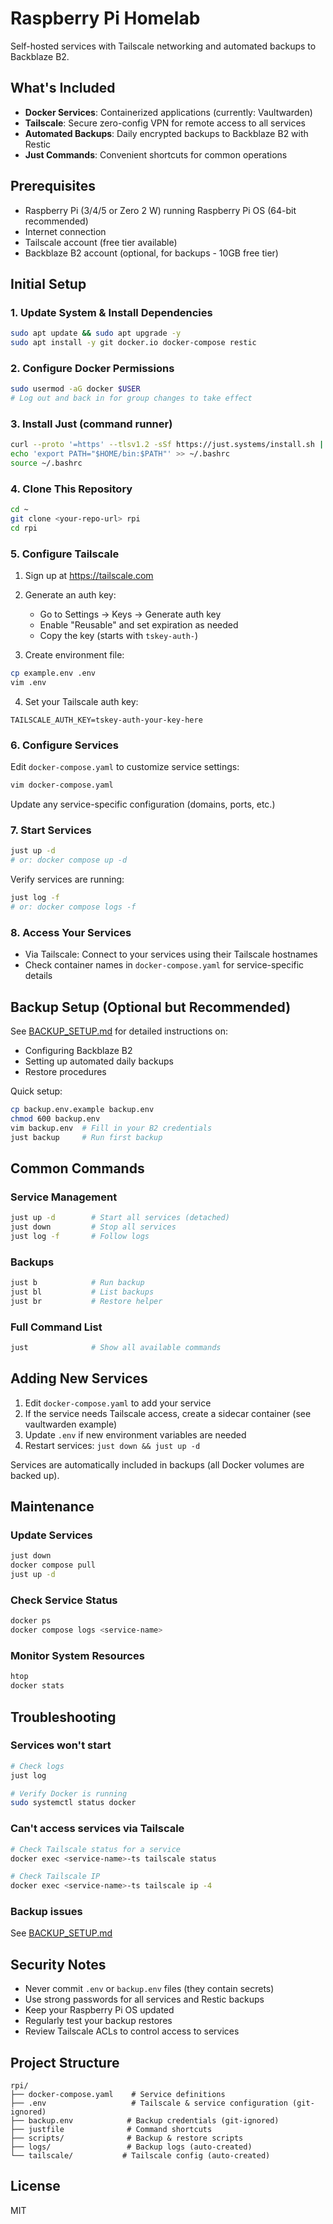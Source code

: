 # Raspberry Pi Homelab

Self-hosted services with Tailscale networking and automated backups to Backblaze B2.

## What's Included

- **Docker Services**: Containerized applications (currently: Vaultwarden)
- **Tailscale**: Secure zero-config VPN for remote access to all services
- **Automated Backups**: Daily encrypted backups to Backblaze B2 with Restic
- **Just Commands**: Convenient shortcuts for common operations

## Prerequisites

- Raspberry Pi (3/4/5 or Zero 2 W) running Raspberry Pi OS (64-bit recommended)
- Internet connection
- Tailscale account (free tier available)
- Backblaze B2 account (optional, for backups - 10GB free tier)

## Initial Setup

### 1. Update System & Install Dependencies

```bash
sudo apt update && sudo apt upgrade -y
sudo apt install -y git docker.io docker-compose restic
```

### 2. Configure Docker Permissions

```bash
sudo usermod -aG docker $USER
# Log out and back in for group changes to take effect
```

### 3. Install Just (command runner)

```bash
curl --proto '=https' --tlsv1.2 -sSf https://just.systems/install.sh | bash -s -- --to ~/bin
echo 'export PATH="$HOME/bin:$PATH"' >> ~/.bashrc
source ~/.bashrc
```

### 4. Clone This Repository

```bash
cd ~
git clone <your-repo-url> rpi
cd rpi
```

### 5. Configure Tailscale

1. Sign up at https://tailscale.com
2. Generate an auth key:
   - Go to Settings → Keys → Generate auth key
   - Enable "Reusable" and set expiration as needed
   - Copy the key (starts with `tskey-auth-`)

3. Create environment file:
```bash
cp example.env .env
vim .env
```

4. Set your Tailscale auth key:
```
TAILSCALE_AUTH_KEY=tskey-auth-your-key-here
```

### 6. Configure Services

Edit `docker-compose.yaml` to customize service settings:
```bash
vim docker-compose.yaml
```

Update any service-specific configuration (domains, ports, etc.)

### 7. Start Services

```bash
just up -d
# or: docker compose up -d
```

Verify services are running:
```bash
just log -f
# or: docker compose logs -f
```

### 8. Access Your Services

- Via Tailscale: Connect to your services using their Tailscale hostnames
- Check container names in `docker-compose.yaml` for service-specific details

## Backup Setup (Optional but Recommended)

See [BACKUP_SETUP.md](BACKUP_SETUP.md) for detailed instructions on:
- Configuring Backblaze B2
- Setting up automated daily backups
- Restore procedures

Quick setup:
```bash
cp backup.env.example backup.env
chmod 600 backup.env
vim backup.env  # Fill in your B2 credentials
just backup     # Run first backup
```

## Common Commands

### Service Management
```bash
just up -d        # Start all services (detached)
just down         # Stop all services
just log -f       # Follow logs
```

### Backups
```bash
just b            # Run backup
just bl           # List backups
just br           # Restore helper
```

### Full Command List
```bash
just              # Show all available commands
```

## Adding New Services

1. Edit `docker-compose.yaml` to add your service
2. If the service needs Tailscale access, create a sidecar container (see vaultwarden example)
3. Update `.env` if new environment variables are needed
4. Restart services: `just down && just up -d`

Services are automatically included in backups (all Docker volumes are backed up).

## Maintenance

### Update Services
```bash
just down
docker compose pull
just up -d
```

### Check Service Status
```bash
docker ps
docker compose logs <service-name>
```

### Monitor System Resources
```bash
htop
docker stats
```

## Troubleshooting

### Services won't start
```bash
# Check logs
just log

# Verify Docker is running
sudo systemctl status docker
```

### Can't access services via Tailscale
```bash
# Check Tailscale status for a service
docker exec <service-name>-ts tailscale status

# Check Tailscale IP
docker exec <service-name>-ts tailscale ip -4
```

### Backup issues
See [BACKUP_SETUP.md](BACKUP_SETUP.md#troubleshooting)

## Security Notes

- Never commit `.env` or `backup.env` files (they contain secrets)
- Use strong passwords for all services and Restic backups
- Keep your Raspberry Pi OS updated
- Regularly test your backup restores
- Review Tailscale ACLs to control access to services

## Project Structure

```
rpi/
├── docker-compose.yaml    # Service definitions
├── .env                   # Tailscale & service configuration (git-ignored)
├── backup.env            # Backup credentials (git-ignored)
├── justfile              # Command shortcuts
├── scripts/              # Backup & restore scripts
├── logs/                 # Backup logs (auto-created)
└── tailscale/           # Tailscale config (auto-created)
```

## License

MIT
